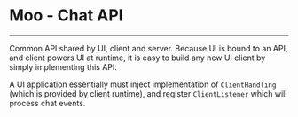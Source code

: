 # Moo - Chat API
---------------------
Common API shared by UI, client and server. Because UI is bound to an 
API, and client powers UI at runtime, it is easy to build any new UI 
client by simply implementing this API.

A UI application essentially must inject implementation of `ClientHandling` 
(which is provided by client runtime), and register `ClientListener` which 
will process chat events.